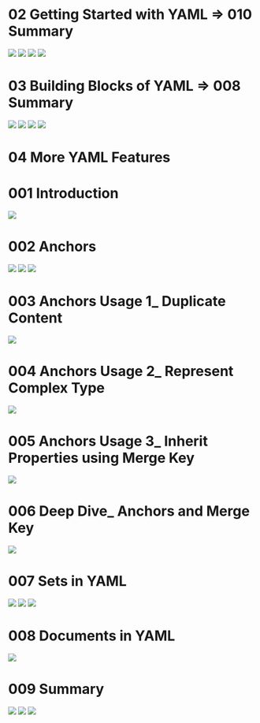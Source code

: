 # 02 Getting Started with YAML => 010 Summary
![](Images/2022-10-15-17-53-08.png)
![](Images/2022-10-15-17-53-22.png)
![](Images/2022-10-15-17-53-36.png)
![](Images/2022-10-15-17-53-52.png)

# 03 Building Blocks of YAML => 008 Summary
![](Images/2022-10-15-22-16-17.png)
![](Images/2022-10-15-22-16-35.png)
![](Images/2022-10-15-22-16-49.png)
![](Images/2022-10-15-22-17-06.png)

# 04 More YAML Features
# 001 Introduction
![](Images/2022-10-15-22-22-47.png)

# 002 Anchors
![](Images/2022-10-16-06-56-41.png)
![](Images/2022-10-16-06-57-23.png)
![](Images/2022-10-16-06-57-49.png)

# 003 Anchors Usage 1_ Duplicate Content
![](Images/2022-10-16-07-03-05.png)

# 004 Anchors Usage 2_ Represent Complex Type
![](Images/2022-10-16-07-10-06.png)

# 005 Anchors Usage 3_ Inherit Properties using Merge Key
![](Images/2022-10-16-07-15-11.png)

# 006 Deep Dive_ Anchors and Merge Key
![](Images/2022-10-16-07-22-28.png)

# 007 Sets in YAML
![](Images/2022-10-16-07-24-11.png)
![](Images/2022-10-16-07-28-12.png)
![](Images/2022-10-16-07-37-13.png)

# 008 Documents in YAML
![](Images/2022-10-16-07-43-46.png)

# 009 Summary
![](Images/2022-10-16-07-44-51.png)
![](Images/2022-10-16-07-45-09.png)
![](Images/2022-10-16-07-45-30.png)
